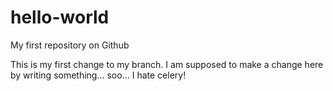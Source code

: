 # hello-world
My first repository on Github

This is my first change to my branch. I am supposed to make a change here by writing something... soo... I hate celery! 
